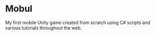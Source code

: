 # Mobul
 My first mobile Unity game created from scratch using C# scripts and various tutorials throughout the web.
